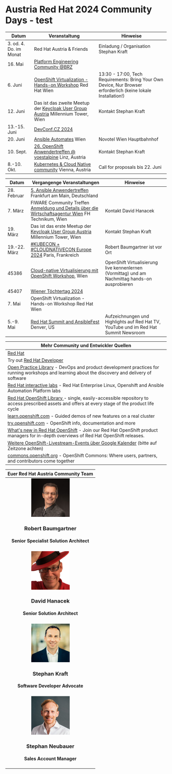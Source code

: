 <!--   REMOVE COMMENT WHEN STYLESHET IS FIXED <link type="text/css" rel="stylesheet" href="assets/css/w3.css" />  -->
<!-- <link type="text/css" rel="stylesheet" href="assets/css/jekyll-theme-dinky.scss" />  -->
<link rel="stylesheet" href="assets/css/jekyll-theme-dinky.scss">


# Austria Red Hat 2024 Community Days - test

| Datum | Veranstaltung | Hinweise | 
| ------------- | ------------- |--------| 
| 3. od. 4. Do. im Monat | Red Hat Austria & Friends | Einladung / Organisation Stephan Kraft |
| 16. Mai | [Platform Engineering Community @BRZ]([url](https://www.brz.gv.at/wie-wir-arbeiten/Kontakt-aufnehmen/veranstaltungen/20240516-Austrian-Plattform-Engineering-Community.html)) |  |
| 6. Juni | [OpenShift Virtualization - Hands-on Workshop]([url](https://forms.gle/LizKrbWG6ZUzgn1S6)) Red Hat Wien | 13:30 - 17:00, Tech Requirements: Bring Your Own Device, Nur Browser erforderlich (keine lokale Installation!) |
| 12. Juni | Das ist das zweite Meetup der [Keycloak User Group Austria]([url](https://www.meetup.com/de-DE/keycloak-user-group-austria/events/)) Millennium Tower, Wien | Kontakt Stephan Kraft |
| 13.-15. Juni | [DevConf.CZ 2024]([url](https://www.devconf.info/cz/)) |  |
| 20. Juni | [Ansible Automates]([url](https://events.redhat.com/profile/form/index.cfm?PKformID=0x1056344abcd)) Wien | Novotel Wien Hauptbahnhof |
| 10. Sept. | [26. OpenShift Anwendertreffen @ voestalpine]([url](https://www.openshift-anwender.de/)) Linz, Austria | Kontakt Stephan Kraft |
| 8.-10. Okt. | [Kubernetes & Cloud Native community]([url](https://kcdaustria.at/)) Vienna, Austria | Call for proposals bis 22. Juni |


| Datum | Vergangenge Veranstaltungen | Hinweise | 
| ------------- | ------------- | ----------| 
| 28. Februar | [5. Ansible Anwendertreffen]([url](https://www.ansible-anwender.de/)) Frankfurt am Main, Deutschland |  |
| 7. März | FIWARE Community Treffen [Anmeldung und Details über die Wirtschaftsagentur Wien]([url](https://wirtschaftsagentur.at/termine-events-workshops/fiware-community-treffen/)) FH Technikum, Wien | Kontakt David Hanacek |
| 19. März | Das ist das erste Meetup der [Keycloak User Group Austria]([url](https://www.meetup.com/de-DE/keycloak-user-group-austria/events/297881850/)) Millennium Tower, Wien | Kontakt Stephan Kraft |
| 19.-22. März | [#KUBECON + #CLOUDNATIVECON Europe 2024]([url](https://events.linuxfoundation.org/kubecon-cloudnativecon-europe/)) Paris, Frankreich | Robert Baumgartner ist vor Ort |
| 45386 | [Cloud-native Virtualisierung mit OpenShift Workshop]([url](https://events.redhat.com/profile/form/index.cfm?PKformID=0x1048193abcd)), Wien | OpenShift Virtualisierung live kennenlernen (Vormittag) und am Nachmittag hands-on ausprobieren |
| 45407 | [Wiener Töchtertag 2024]([url](https://www.toechtertag.at/betrieb/redhat/)) |  |
| 7. Mai | OpenShift Virtualization - Hands-on Workshop Red Hat Wien |  |
| 5.-9. Mai | [Red Hat Summit and AnsibleFest]([url](https://www.redhat.com/en/summit)) Denver, US | Aufzeichnungen und Highlights auf Red Hat TV, YouTube und im Red Hat Summit Newsroom |


| Mehr Community und Entwickler Quellen | 
| -------------------------------------------| 
| [Red Hat]([url](https://www.redhat.com/)) |
| Try out [Red Hat Developer]([url](https://developers.redhat.com/)) |
| [Open Practice Library]([url](https://openpracticelibrary.com/))  - DevOps and product development practices for running workshops and learning about the discovery and delivery of software |
| [Red Hat interactive labs]([url](https://www.redhat.com/en/interactive-labs)) - Red Hat Enterprise Linux, Openshift and Ansible Automation Platform labs |
| [Red Hat OpenShift Library ]([url](https://access.redhat.com/articles/7052429)) - single, easily-accessible repository to access prescribed assets and offers at every stage of the product life cycle |
| [learn.openshift.com]([url](https://learn.openshift.com)) - Guided demos of new features on a real cluster |
| [try.openshift.com]([url](https://try.openshift.com)) - OpenShift info, documentation and more |
| [What's new in Red Hat OpenShift]([url](https://www.redhat.com/en/whats-new-red-hat-openshift)) - Join our Red Hat OpenShift product managers for in-depth overviews of Red Hat OpenShift releases. |
| [Weitere OpenShift-Livestream-Events über Google Kalender]([url](https://calendar.google.com/calendar/u/0/embed?src=redhatstreaming@gmail.com)) (bitte auf Zeitzone achten) |
| [commons.openshift.org]([url](https://commons.openshift.org)) - OpenShift Commons: Where users, partners, and contributors come together |


| Euer Red Hat Austria Community Team |  
| :---: | 
| <img src="images/image5.jpg" width="120"> <h3>Robert Baumgartner</h3><h4>Senior Specialist Solution Architect</h4> | 
| <img src="images/image3.jpg" width="120"> <h3>David Hanacek</h3><h4>Senior Solution Architect</h4> | 
| <img src="images/image6.jpg" width="120"> <h3>Stephan Kraft</h3><h4>Software Developer Advocate</h4> | 
| <img src="images/image4.jpg" width="120"> <h3>Stephan Neubauer</h3><h4>Sales Account Manager</h4> |
